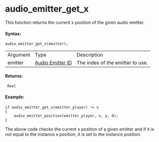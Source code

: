 # audio_emitter_get_x

This function returns the current x position of the given audio emitter.

#### Syntax:

``` gml
audio_emitter_get_x(emitter);
```

|          |                                                                                                                                         |                                  |
|----------|-----------------------------------------------------------------------------------------------------------------------------------------|----------------------------------|
| Argument | Type                                                                                                                                    | Description                      |
| emitter  |  [Audio Emitter ID](../../../../../../GameMaker_Language/GML_Reference/Asset_Management/Audio/Audio_Emitters/audio_emitter_create)  | The index of the emitter to use. |

#### Returns:

``` gml
 Real
```

#### Example:

``` gml
if audio_emitter_get_x(emitter_player) != x
{
    audio_emitter_position(emitter_player, x, y, 0);
}
```

The above code checks the current x position of a given emitter and if
it is not equal to the instance x position, it is set to the instance
position.
